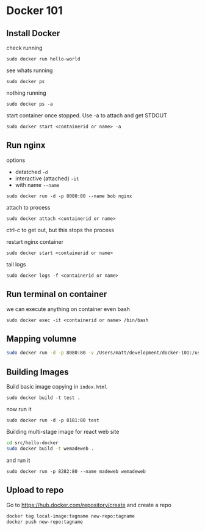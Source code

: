 # Docker 101

## Install Docker

check running

`sudo docker run hello-world`

see whats running

`sudo docker ps`

nothing running

`sudo docker ps -a`

start container once stopped. Use -a to attach and get STDOUT

`sudo docker start <containerid or name> -a`


## Run nginx

options

- detatched `-d`
- interactive (attached) `-it`
- with name `--name`

`sudo docker run -d -p 8080:80 --name bob nginx`

attach to process

`sudo docker attach <containerid or name>`

ctrl-c to get out, but this stops the process

restart nginx container

`sudo docker start <containerid or name>`

tail logs

`sudo docker logs -f <containerid or name>`

## Run terminal on container

we can execute anything on container even bash

`sudo docker exec -it <containerid or name> /bin/bash`

## Mapping volumne

```bash
sudo docker run -d -p 8080:80 -v /Users/matt/development/docker-101:/usr/share/nginx/html nginx
```

## Building Images

Build basic image copying in `index.html`

`sudo docker build -t test .`

now run it

`sudo docker run -d -p 8181:80 test`

Building multi-stage image for react web site

```bash
cd src/hello-docker
sudo docker build -t wemadeweb .
```

and run it

`sudo docker run -p 8282:80 --name madeweb wemadeweb`

## Upload to repo

Go to https://hub.docker.com/repository/create and create a repo



```bash
docker tag local-image:tagname new-repo:tagname
docker push new-repo:tagname
```
